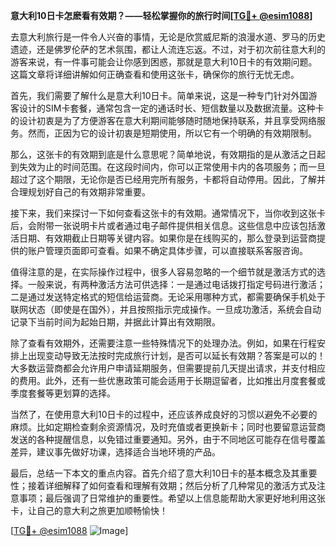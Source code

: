 **意大利10日卡怎麽看有效期？——轻松掌握你的旅行时间[[TG💪+ @esim1088](https://t.me/s/esim1088)]**

去意大利旅行是一件令人兴奋的事情，无论是欣赏威尼斯的浪漫水道、罗马的历史遗迹，还是佛罗伦萨的艺术氛围，都让人流连忘返。不过，对于初次前往意大利的游客来说，有一件事可能会让你感到困惑，那就是意大利10日卡的有效期问题。这篇文章将详细讲解如何正确查看和使用这张卡，确保你的旅行无忧无虑。

首先，我们需要了解什么是意大利10日卡。简单来说，这是一种专门针对外国游客设计的SIM卡套餐，通常包含一定的通话时长、短信数量以及数据流量。这种卡的设计初衷是为了方便游客在意大利期间能够随时随地保持联系，并且享受网络服务。然而，正因为它的设计初衷是短期使用，所以它有一个明确的有效期限制。

那么，这张卡的有效期到底是什么意思呢？简单地说，有效期指的是从激活之日起到失效为止的时间范围。在这段时间内，你可以正常使用卡内的各项服务；而一旦超过了这个期限，无论你是否已经用完所有服务，卡都将自动停用。因此，了解并合理规划好自己的有效期非常重要。

接下来，我们来探讨一下如何查看这张卡的有效期。通常情况下，当你收到这张卡后，会附带一张说明卡片或者通过电子邮件提供相关信息。这些信息中应该包括激活日期、有效期截止日期等关键内容。如果你是在线购买的，那么登录到运营商提供的账户管理页面即可查看。如果不确定具体步骤，可以直接联系客服咨询。

值得注意的是，在实际操作过程中，很多人容易忽略的一个细节就是激活方式的选择。一般来说，有两种激活方法可供选择：一是通过电话拨打指定号码进行激活；二是通过发送特定格式的短信给运营商。无论采用哪种方式，都需要确保手机处于联网状态（即使是在国外），并且按照指示完成操作。一旦成功激活，系统会自动记录下当前时间为起始日期，并据此计算出有效期限。

除了查看有效期外，还需要注意一些特殊情况下的处理办法。例如，如果在行程安排上出现变动导致无法按时完成旅行计划，是否可以延长有效期？答案是可以的！大多数运营商都会允许用户申请延期服务，但需要提前几天提出请求，并支付相应的费用。此外，还有一些优惠政策可能会适用于长期逗留者，比如推出月度套餐或季度套餐等更划算的选择。

当然了，在使用意大利10日卡的过程中，还应该养成良好的习惯以避免不必要的麻烦。比如定期检查剩余资源情况，及时充值或者更换新卡；同时也要留意运营商发送的各种提醒信息，以免错过重要通知。另外，由于不同地区可能存在信号覆盖差异，建议事先做好功课，选择适合当地环境的产品。

最后，总结一下本文的重点内容。首先介绍了意大利10日卡的基本概念及其重要性；接着详细解释了如何查看和理解有效期；然后分析了几种常见的激活方式及注意事项；最后强调了日常维护的重要性。希望以上信息能帮助大家更好地利用这张卡，让自己的意大利之旅更加顺畅愉快！

[[TG💪+ @esim1088](https://t.me/s/esim1088) ![Image](https://i.postimg.cc/4NQfJmqS/Snipaste-2025-05-13-00-14-12.png)]